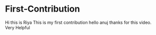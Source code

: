 # First-Contribution
Hi this is Riya
This is my first contribution
hello anuj thanks for this video. Very Helpful
